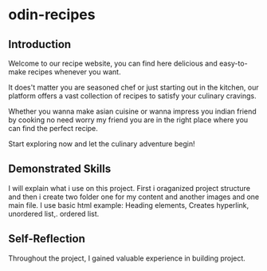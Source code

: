 # odin-recipes

## Introduction
Welcome to our recipe website, you can find here delicious and easy-to-make recipes whenever you want.

It does't matter you are seasoned chef or just starting out in the kitchen, our platform offers a vast collection of recipes to satisfy your culinary cravings.

Whether you wanna make asian cuisine or wanna impress you indian friend by cooking no need worry my friend you are in the right place where you can find the perfect recipe.

Start exploring now and let the  culinary adventure begin!

## Demonstrated Skills
I will explain what i use on this project. First i oraganized project structure and then i create
two folder one for my content and another images and one main file. I use basic html example: Heading elements,  Creates hyperlink, unordered list,. ordered list.

## Self-Reflection
Throughout the project, I gained valuable experience in building project.